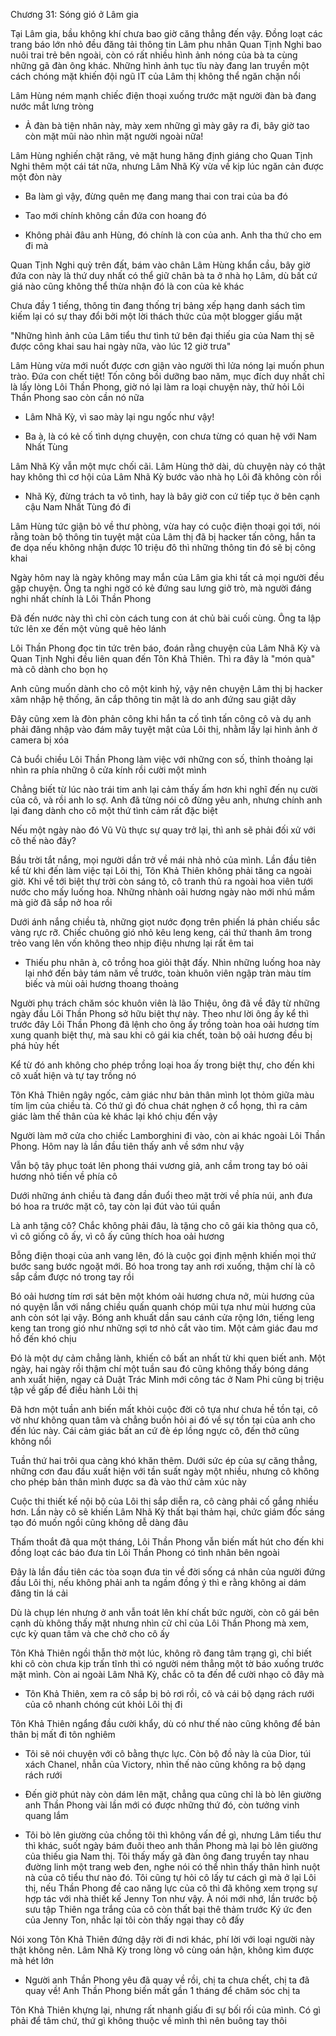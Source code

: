 




Chương 31: Sóng gió ở Lâm gia

Tại Lâm gia, bầu không khí chưa bao giờ căng thẳng đến vậy. Đồng loạt các trang báo lớn nhỏ đều đăng tải thông tin Lâm phu nhân Quan Tịnh Nghi bao nuôi trai trẻ bên ngoài, còn có rất nhiều hình ảnh nóng của bà ta cùng những gã đàn ông khác. Những hình ảnh tục tĩu này đang lan truyền một cách chóng mặt khiến đội ngũ IT của Lâm thị không thể ngăn chặn nổi

Lâm Hùng ném mạnh chiếc điện thoại xuống trước mặt người đàn bà đang nước mắt lưng tròng

- Ả đàn bà tiện nhân này, mày xem những gì mày gây ra đi, bây giờ tao còn mặt mũi nào nhìn mặt người ngoài nữa!

Lâm Hùng nghiến chặt răng, vẻ mặt hung hăng định giáng cho Quan Tịnh Nghi thêm một cái tát nữa, nhưng Lâm Nhã Kỳ vừa về kịp lúc ngăn cản được một đòn này

- Ba làm gì vậy, đừng quên mẹ đang mang thai con trai của ba đó

- Tao mới chính không cần đứa con hoang đó

- Không phải đâu anh Hùng, đó chính là con của anh. Anh tha thứ cho em đi mà

Quan Tịnh Nghi quỳ trên đất, bám vào chân Lâm Hùng khẩn cầu, bây giờ đứa con này là thứ duy nhất có thể giữ chân bà ta ở nhà họ Lâm, dù bất cứ giá nào cũng không thể thừa nhận đó là con của kẻ khác

Chưa đầy 1 tiếng, thông tin đang thống trị bảng xếp hạng danh sách tìm kiếm lại có sự thay đổi bởi một lời thách thức của một blogger giấu mặt

"Những hình ảnh của Lâm tiểu thư tình tứ bên đại thiếu gia của Nam thị sẽ được công khai sau hai ngày nữa, vào lúc 12 giờ trưa"

Lâm Hùng vừa mới nuốt được cơn giận vào người thì lửa nóng lại muốn phun trào. Đứa con chết tiệt! Tốn công bồi dưỡng bao năm, mục đích duy nhất chỉ là lấy lòng Lôi Thần Phong, giờ nó lại làm ra loại chuyện này, thử hỏi Lôi Thần Phong sao còn cần nó nữa


- Lâm Nhã Kỳ, vì sao mày lại ngu ngốc như vậy!

- Ba à, là có kẻ cố tình dựng chuyện, con chưa từng có quan hệ với Nam Nhất Tùng

Lâm Nhã Kỳ vẫn một mực chối cãi. Lâm Hùng thở dài, dù chuyện này có thật hay không thì cơ hội của Lâm Nhã Kỳ bước vào nhà họ Lôi đã không còn rồi

- Nhã Kỳ, đừng trách ta vô tình, hay là bây giờ con cứ tiếp tục ở bên cạnh cậu Nam Nhất Tùng đó đi

Lâm Hùng tức giận bỏ về thư phòng, vừa hay có cuộc điện thoại gọi tới, nói rằng toàn bộ thông tin tuyệt mật của Lâm thị đã bị hacker tấn công, hắn ta đe dọa nếu không nhận được 10 triệu đô thì những thông tin đó sẽ bị công khai

Ngày hôm nay là ngày không may mắn của Lâm gia khi tất cả mọi người đều gặp chuyện. Ông ta nghi ngờ có kẻ đứng sau lưng giở trò, mà người đáng nghi nhất chính là Lôi Thần Phong

Đã đến nước này thì chỉ còn cách tung con át chủ bài cuối cùng. Ông ta lập tức lên xe đến một vùng quê hẻo lánh

Lôi Thần Phong đọc tin tức trên báo, đoán rằng chuyện của Lâm Nhã Kỳ và Quan Tịnh Nghi đều liên quan đến Tôn Khả Thiên. Thì ra đây là "món quà" mà cô dành cho bọn họ

Anh cũng muốn dành cho cô một kinh hỷ, vậy nên chuyện Lâm thị bị hacker xâm nhập hệ thống, ăn cắp thông tin mật là do anh đứng sau giật dây

Đây cũng xem là đòn phản công khi hắn ta cố tình tấn công cô và dụ anh phải đăng nhập vào đám mây tuyệt mật của Lôi thị, nhằm lấy lại hình ảnh ở camera bị xóa

Cả buổi chiều Lôi Thần Phong làm việc với những con số, thỉnh thoảng lại nhìn ra phía những ô cửa kính rồi cười một mình

Chẳng biết từ lúc nào trái tim anh lại cảm thấy ấm hơn khi nghĩ đến nụ cười của cô, và rồi anh lo sợ. Anh đã từng nói cô đừng yêu anh, nhưng chính anh lại đang dành cho cô một thứ tình cảm rất đặc biệt

Nếu một ngày nào đó Vũ Vũ thực sự quay trở lại, thì anh sẽ phải đối xử với cô thế nào đây?

Bầu trời tắt nắng, mọi người dần trở về mái nhà nhỏ của mình. Lần đầu tiên kể từ khi đến làm việc tại Lôi thị, Tôn Khả Thiên không phải tăng ca ngoài giờ. Khi về tới biệt thự trời còn sáng tỏ, cô tranh thủ ra ngoài hoa viên tưới nước cho mấy luống hoa. Những nhành oải hương ngày nào mới nhú mầm mà giờ đã sắp nở hoa rồi

Dưới ánh nắng chiều tà, những giọt nước đọng trên phiến lá phản chiếu sắc vàng rực rỡ. Chiếc chuông gió nhỏ kêu leng keng, cái thứ thanh âm trong trẻo vang lên vốn không theo nhịp điệu nhưng lại rất êm tai


- Thiếu phu nhân à, cô trồng hoa giỏi thật đấy. Nhìn những luống hoa này lại nhớ đến bảy tám năm về trước, toàn khuôn viên ngập tràn màu tím biếc và mùi oải hương thoang thoảng

Người phụ trách chăm sóc khuôn viên là lão Thiệu, ông đã về đây từ những ngày đầu Lôi Thần Phong sở hữu biệt thự này. Theo như lời ông ấy kể thì trước đây Lôi Thần Phong đã lệnh cho ông ấy trồng toàn hoa oải hương tím xung quanh biệt thự, mà sau khi cô gái kia chết, toàn bộ oải hương đều bị phá hủy hết

Kể từ đó anh không cho phép trồng loại hoa ấy trong biệt thự, cho đến khi cô xuất hiện và tự tay trồng nó

Tôn Khả Thiên ngây ngốc, cảm giác như bản thân mình lọt thỏm giữa màu tím lịm của chiều tà. Có thứ gì đó chua chát nghẹn ở cổ họng, thì ra cảm giác làm thế thân của kẻ khác lại khó chịu đến vậy

Người làm mở cửa cho chiếc Lamborghini đi vào, còn ai khác ngoài Lôi Thần Phong. Hôm nay là lần đầu tiên thấy anh về sớm như vậy

Vẫn bộ tây phục toát lên phong thái vương giả, anh cầm trong tay bó oải hương nhỏ tiến về phía cô

Dưới những ánh chiều tà đang dần đuổi theo mặt trời về phía núi, anh đưa bó hoa ra trước mặt cô, tay còn lại đút vào túi quần

Là anh tặng cô? Chắc không phải đâu, là tặng cho cô gái kia thông qua cô, vì cô giống cô ấy, vì cô ấy cũng thích hoa oải hương

Bỗng điện thoại của anh vang lên, đó là cuộc gọi định mệnh khiến mọi thứ bước sang bước ngoặt mới. Bó hoa trong tay anh rơi xuống, thậm chí là cô sắp cầm được nó trong tay rồi

Bó oải hương tím rơi sát bên một khóm oải hương chưa nở, mùi hương của nó quyện lẫn với nắng chiều quấn quanh chóp mũi tựa như mùi hương của anh còn sót lại vậy. Bóng anh khuất dần sau cánh cửa rộng lớn, tiếng leng keng tan trong gió như những sợi tơ nhỏ cắt vào tim. Một cảm giác đau mơ hồ đến khó chịu

Đó là một dự cảm chẳng lành, khiến cô bất an nhất từ khi quen biết anh. Một ngày, hai ngày rồi thậm chí một tuần sau đó cũng không thấy bóng dáng anh xuất hiện, ngay cả Duật Trác Minh mới công tác ở Nam Phi cũng bị triệu tập về gấp để điều hành Lôi thị

Đã hơn một tuần anh biến mất khỏi cuộc đời cô tựa như chưa hề tồn tại, cô vờ như không quan tâm và chẳng buồn hỏi ai đó về sự tồn tại của anh cho đến lúc này. Cái cảm giác bất an cứ đè ép lồng ngực cô, đến thở cũng không nổi

Tuần thứ hai trôi qua càng khó khăn thêm. Dưới sức ép của sự căng thẳng, những cơn đau đầu xuất hiện với tần suất ngày một nhiều, nhưng cô không cho phép bản thân mình được sa đà vào thứ cảm xúc này

Cuộc thi thiết kế nội bộ của Lôi thị sắp diễn ra, cô càng phải cố gắng nhiều hơn. Lần này cô sẽ khiến Lâm Nhã Kỳ thất bại thảm hại, chức giám đốc sáng tạo đó muốn ngồi cũng không dễ dàng đâu

Thấm thoắt đã qua một tháng, Lôi Thần Phong vẫn biến mất hút cho đến khi đồng loạt các báo đưa tin Lôi Thần Phong có tình nhân bên ngoài


Đây là lần đầu tiên các tòa soạn đưa tin về đời sống cá nhân của người đứng đầu Lôi thị, nếu không phải anh ta ngầm đồng ý thì e rằng không ai dám đăng tin lá cải

Dù là chụp lén nhưng ở anh vẫn toát lên khí chất bức người, còn cô gái bên cạnh dù không thấy mặt nhưng nhìn cử chỉ của Lôi Thần Phong mà xem, cực kỳ quan tâm và che chở cho cô ấy

Tôn Khả Thiên ngồi thẫn thờ một lúc, không rõ đang tâm trạng gì, chỉ biết khi cô còn chưa kịp trấn tĩnh thì có người ném thẳng một tờ báo xuống trước mặt mình. Còn ai ngoài Lâm Nhã Kỳ, chắc cô ta đến để cười nhạo cô đây mà

- Tôn Khả Thiên, xem ra cô sắp bị bỏ rơi rồi, cô và cái bộ dạng rách rưới của cô nhanh chóng cút khỏi Lôi thị đi

Tôn Khả Thiên ngẩng đầu cười khẩy, dù có như thế nào cũng không để bản thân bị mất đi tôn nghiêm

- Tôi sẽ nói chuyện với cô bằng thực lực. Còn bộ đồ này là của Dior, túi xách Chanel, nhẫn của Victory, nhìn thế nào cũng không ra bộ dạng rách rưới

- Đến giờ phút này còn dám lên mặt, chẳng qua cũng chỉ là bò lên giường anh Thần Phong vài lần mới có được những thứ đó, còn tưởng vinh quang lắm

- Tôi bò lên giường của chồng tôi thì không vấn đề gì, nhưng Lâm tiểu thư thì khác, suốt ngày bám đuôi theo anh thần Phong mà lại bò lên giường của thiếu gia Nam thị. Tôi thấy mấy gã đàn ông đang truyền tay nhau đường linh một trang web đen, nghe nói có thể nhìn thấy thân hình nuột nà của cô tiểu thư nào đó. Tôi cũng tự hỏi cô lấy tư cách gì mà ở lại Lôi thị, nếu Thần Phong đề cao năng lực của cô thì đã không xem trọng sự hợp tác với nhà thiết kế Jenny Ton như vậy. À nói mới nhớ, lần trước bộ sưu tập Thiên nga trắng của cô còn thất bại thê thảm trước Ký ức đen của Jenny Ton, nhắc lại tôi còn thấy ngại thay cô đấy

Nói xong Tôn Khả Thiên đứng dậy rời đi nơi khác, phí lời với loại người này thật không nên. Lâm Nhã Kỳ trong lòng vô cùng oán hận, không kìm được mà hét lớn

- Người anh Thần Phong yêu đã quay về rồi, chị ta chưa chết, chị ta đã quay về! Anh Thần Phong biến mất gần 1 tháng để chăm sóc chị ta

Tôn Khả Thiên khựng lại, nhưng rất nhanh giấu đi sự bối rối của mình. Có gì phải để tâm chứ, thứ gì không thuộc về mình thì nên buông tay thôi




